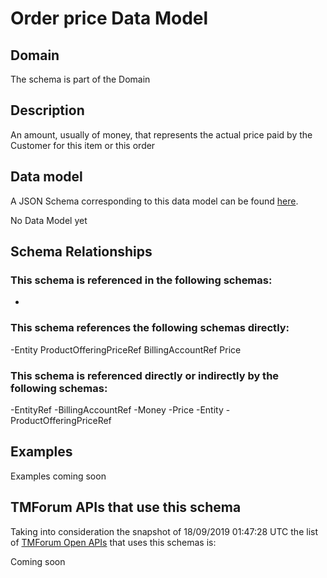 # Order price Data Model

## Domain

The  schema is part of the  Domain

## Description

An amount, usually of money, that represents the actual price paid by the Customer for this item or this order

## Data model

A JSON Schema corresponding to this data model can be found
[here](https://github.com/tmforum-rand/schemas/blob/master/Customer/OrderPrice.schema.json).

No Data Model yet

## Schema Relationships

### This schema is referenced in the following schemas:

-

### This schema references the following schemas directly:

-Entity
ProductOfferingPriceRef
BillingAccountRef
Price

### This schema is referenced directly or indirectly by the following schemas:

-EntityRef
-BillingAccountRef
-Money
-Price
-Entity
-ProductOfferingPriceRef



## Examples

Examples coming soon

## TMForum APIs that use this schema

Taking into consideration the snapshot of 18/09/2019 01:47:28 UTC the list of [TMForum Open APIs](https://www.tmforum.org/open-apis/) that uses this schemas is:

Coming soon